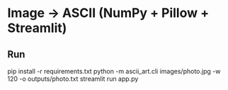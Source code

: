 # Image → ASCII (NumPy + Pillow + Streamlit)

## Run
pip install -r requirements.txt
python -m ascii_art.cli images/photo.jpg -w 120 -o outputs/photo.txt
streamlit run app.py